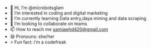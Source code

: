 - 👋 Hi, I’m @microbotsglam
- 👀 I’m interested in coding and digital marketing
- 🌱 I’m currently learning Data entry,daya mining and data scraping
- 💞️ I’m looking to collaborate on teams
- 📫 How to reach me samiawhd420@gmail.com
- 😄 Pronouns: she/her
- ⚡ Fun fact: i'm a codefreak

<!---
microbotsglam/microbotsglam is a ✨ special ✨ repository because its `README.md` (this file) appears on your GitHub profile.
You can click the Preview link to take a look at your changes.
--->
